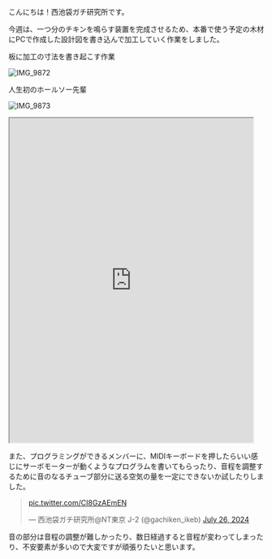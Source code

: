 こんにちは！西池袋ガチ研究所です。

今週は、一つ分のチキンを鳴らす装置を完成させるため、本番で使う予定の木材にPCで作成した設計図を書き込んで加工していく作業をしました。

板に加工の寸法を書き起こす作業

![IMG_9872](https://github.com/user-attachments/assets/1ed006b9-976a-4ad1-9859-969260d171ce)

人生初のホールソー先輩

![IMG_9873](https://github.com/user-attachments/assets/fc482919-da5a-424e-bdb8-801484a26800)


<iframe src="https://drive.google.com/file/d/19W7mC3AK5jJmPE_l2dB26z6W02PVWIb_/preview" width="480" height="640" allow="autoplay"></iframe>

また、プログラミングができるメンバーに、MIDIキーボードを押したらいい感じにサーボモーターが動くようなプログラムを書いてもらったり、音程を調整するために音のなるチューブ部分に送る空気の量を一定にできないか試したりしました。

<blockquote class="twitter-tweet"><p lang="zxx" dir="ltr"><a href="https://t.co/CI8GzAEmEN">pic.twitter.com/CI8GzAEmEN</a></p>&mdash; 西池袋ガチ研究所@NT東京 J-2 (@gachiken_ikeb) <a href="https://twitter.com/gachiken_ikeb/status/1816746495292637287?ref_src=twsrc%5Etfw">July 26, 2024</a></blockquote> <script async src="https://platform.twitter.com/widgets.js" charset="utf-8"></script>

音の部分は音程の調整が難しかったり、数日経過すると音程が変わってしまったり、不安要素が多いので大変ですが頑張りたいと思います。
